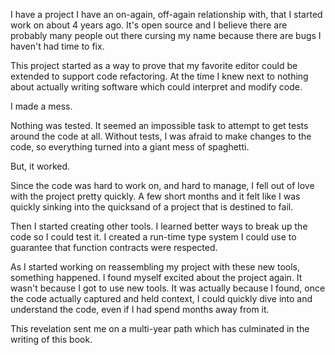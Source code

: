 <!--bl
(filemeta
    (title "Finding New Joy")
)
/bl-->

I have a project I have an on-again, off-again relationship with, that I started work on about 4 years ago. It's open source and I believe there are probably many people out there cursing my name because there are bugs I haven't had time to fix.

This project started as a way to prove that my favorite editor could be extended to support code refactoring. At the time I knew next to nothing about actually writing software which could interpret and modify code.

I made a mess.

Nothing was tested. It seemed an impossible task to attempt to get tests around the code at all. Without tests, I was afraid to make changes to the code, so everything turned into a giant mess of spaghetti.

But, it worked.

Since the code was hard to work on, and hard to manage, I fell out of love with the project pretty quickly. A few short months and it felt like I was quickly sinking into the quicksand of a project that is destined to fail.

Then I started creating other tools. I learned better ways to break up the code so I could test it. I created a run-time type system I could use to guarantee that function contracts were respected.

As I started working on reassembling my project with these new tools, something happened. I found myself excited about the project again. It wasn't because I got to use new tools. It was actually because I found, once the code actually captured and held context, I could quickly dive into and understand the code, even if I had spend months away from it.

This revelation sent me on a multi-year path which has culminated in the writing of this book.